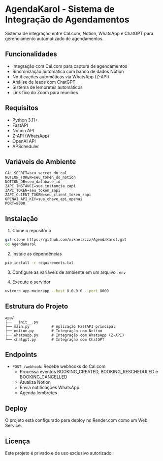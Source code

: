 # AgendaKarol - Sistema de Integração de Agendamentos

Sistema de integração entre Cal.com, Notion, WhatsApp e ChatGPT para gerenciamento automatizado de agendamentos.

## Funcionalidades

- Integração com Cal.com para captura de agendamentos
- Sincronização automática com banco de dados Notion
- Notificações automáticas via WhatsApp (Z-API)
- Análise de leads com ChatGPT
- Sistema de lembretes automáticos
- Link fixo do Zoom para reuniões

## Requisitos

- Python 3.11+
- FastAPI
- Notion API
- Z-API (WhatsApp)
- OpenAI API
- APScheduler

## Variáveis de Ambiente

```env
CAL_SECRET=seu_secret_do_cal
NOTION_TOKEN=seu_token_do_notion
NOTION_DB=seu_database_id
ZAPI_INSTANCE=sua_instancia_zapi
ZAPI_TOKEN=seu_token_zapi
ZAPI_CLIENT_TOKEN=seu_client_token_zapi
OPENAI_API_KEY=sua_chave_api_openai
PORT=8000
```

## Instalação

1. Clone o repositório
```bash
git clone https://github.com/mikaelzzzz/AgendaKarol.git
cd AgendaKarol
```

2. Instale as dependências
```bash
pip install -r requirements.txt
```

3. Configure as variáveis de ambiente em um arquivo `.env`

4. Execute o servidor
```bash
uvicorn app.main:app --host 0.0.0.0 --port 8000
```

## Estrutura do Projeto

```
app/
├── __init__.py
├── main.py          # Aplicação FastAPI principal
├── notion.py        # Integração com Notion
├── whatsapp.py      # Integração com WhatsApp (Z-API)
└── chatgpt.py       # Integração com ChatGPT
```

## Endpoints

- `POST /webhook`: Recebe webhooks do Cal.com
  - Processa eventos BOOKING_CREATED, BOOKING_RESCHEDULED e BOOKING_CANCELLED
  - Atualiza Notion
  - Envia notificações WhatsApp
  - Agenda lembretes

## Deploy

O projeto está configurado para deploy no Render.com como um Web Service.

## Licença

Este projeto é privado e de uso exclusivo autorizado. 